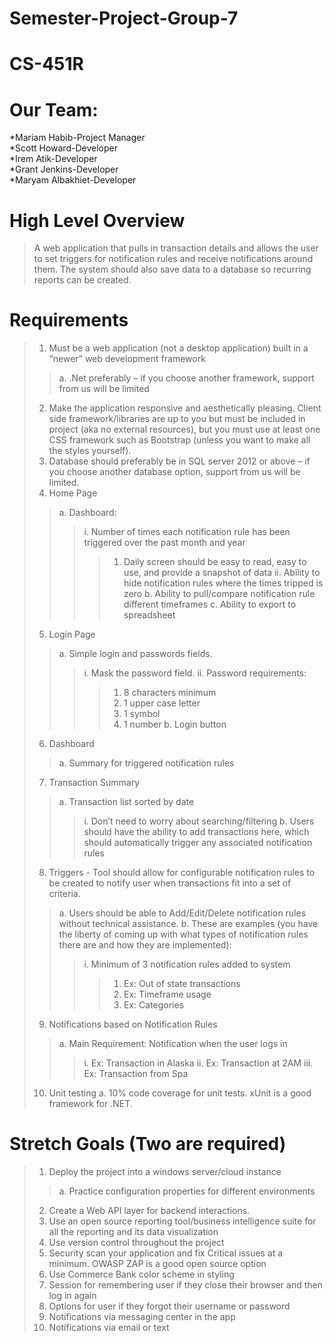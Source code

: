 # Semester-Project-Group-7
# CS-451R


# Our Team:
*Mariam Habib-Project Manager<br/>
*Scott Howard-Developer<br/>
*Irem Atik-Developer<br/>
*Grant Jenkins-Developer<br/>
*Maryam Albakhiet-Developer<br/>





# High Level Overview
>A web application that pulls in transaction details and allows the user to set triggers for notification rules and receive notifications around them.  The system should also save data to a database so recurring reports can be created.


# Requirements
>1.	Must be a web application (not a desktop application) built in a “newer” web development framework
>> a.	.Net preferably – if you choose another framework, support from us will be limited
>2.	Make the application responsive and aesthetically pleasing. Client side framework/libraries are up to you but must be included in project (aka no external resources), but you must use at least one CSS framework such as Bootstrap (unless you want to make all the styles yourself).
>3.	Database should preferably be in SQL server 2012 or above – if you choose another database option, support from us will be limited. 
>4.	Home Page 
>>a.	Dashboard:
>>>i.	Number of times each notification rule has been triggered over the past month and year
>>>>1.	Daily screen should be easy to read, easy to use, and provide a snapshot of data
>>>ii.	Ability to hide notification rules where the times tripped is zero
>>b.	Ability to pull/compare notification rule different timeframes
>>c.	Ability to export to spreadsheet
>5.	Login Page
>>a.	Simple login and passwords fields.
>>>i.	Mask the password field.
>>>ii.	Password requirements:
>>>>1.	8 characters minimum
>>>>2.	1 upper case letter
>>>>3.	1 symbol
>>>>4.	1 number
>>b.	Login button
>6.	Dashboard
>>a.	Summary for triggered notification rules
>7.	Transaction Summary
>>a.	Transaction list sorted by date
>>>i.	Don’t need to worry about searching/filtering
>>b.	Users should have the ability to add transactions here, which should automatically trigger any associated notification rules
>8.	Triggers - Tool should allow for configurable notification rules to be created to notify user when transactions fit into a set of criteria.
>>a.	Users should be able to Add/Edit/Delete notification rules without technical assistance.
>>b.	These are examples (you have the liberty of coming up with what types of notification rules there are and how they are implemented): 
>>>i.	Minimum of 3 notification rules added to system
>>>>1.	Ex: Out of state transactions
>>>>2.	Ex: Timeframe usage
>>>>3.	Ex: Categories
>9.	Notifications based on Notification Rules
>>a.	Main Requirement: Notification when the user logs in
>>>i.	Ex: Transaction in Alaska
>>>ii.	Ex: Transaction at 2AM
>>>iii.	Ex: Transaction from Spa
>10.	Unit testing
>a.	10% code coverage for unit tests. xUnit is a good framework for .NET.

# Stretch Goals (Two are required)
>1.	Deploy the project into a windows server/cloud instance
>>a.	Practice configuration properties for different environments
>2.	Create a Web API layer for backend interactions. 
>3.	Use an open source reporting tool/business intelligence suite for all the reporting and its data visualization
>4.	Use version control throughout the project
>5.	Security scan your application and fix Critical issues at a minimum. OWASP ZAP is a good open source option
>6.	Use Commerce Bank color scheme in styling
>7.	Session for remembering user if they close their browser and then log in again
>8.	Options for user if they forgot their username or password
>9.	Notifications via messaging center in the app
>10.	Notifications via email or text 
